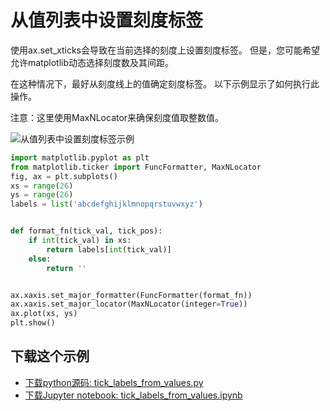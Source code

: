 # 从值列表中设置刻度标签

使用ax.set_xticks会导致在当前选择的刻度上设置刻度标签。 但是，您可能希望允许matplotlib动态选择刻度数及其间距。

在这种情况下，最好从刻度线上的值确定刻度标签。 以下示例显示了如何执行此操作。

注意：这里使用MaxNLocator来确保刻度值取整数值。

![从值列表中设置刻度标签示例](https://matplotlib.org/_images/sphx_glr_tick_labels_from_values_001.png)

```python
import matplotlib.pyplot as plt
from matplotlib.ticker import FuncFormatter, MaxNLocator
fig, ax = plt.subplots()
xs = range(26)
ys = range(26)
labels = list('abcdefghijklmnopqrstuvwxyz')


def format_fn(tick_val, tick_pos):
    if int(tick_val) in xs:
        return labels[int(tick_val)]
    else:
        return ''


ax.xaxis.set_major_formatter(FuncFormatter(format_fn))
ax.xaxis.set_major_locator(MaxNLocator(integer=True))
ax.plot(xs, ys)
plt.show()
```

## 下载这个示例
            
- [下载python源码: tick_labels_from_values.py](https://matplotlib.org/_downloads/tick_labels_from_values.py)
- [下载Jupyter notebook: tick_labels_from_values.ipynb](https://matplotlib.org/_downloads/tick_labels_from_values.ipynb)